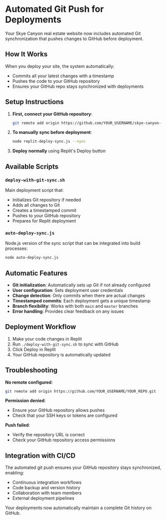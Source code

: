 # Automated Git Push for Deployments

Your Skye Canyon real estate website now includes automated Git synchronization that pushes changes to GitHub before deployment.

## How It Works

When you deploy your site, the system automatically:
- Commits all your latest changes with a timestamp
- Pushes the code to your GitHub repository
- Ensures your GitHub repo stays synchronized with deployments

## Setup Instructions

1. **First, connect your GitHub repository**:
   ```bash
   git remote add origin https://github.com/YOUR_USERNAME/skye-canyon-realestate.git
   ```

2. **To manually sync before deployment**:
   ```bash
   node replit-deploy-sync.js --sync
   ```

3. **Deploy normally** using Replit's Deploy button

## Available Scripts

### `deploy-with-git-sync.sh`
Main deployment script that:
- Initializes Git repository if needed
- Adds all changes to Git
- Creates a timestamped commit
- Pushes to your GitHub repository
- Prepares for Replit deployment

### `auto-deploy-sync.js`
Node.js version of the sync script that can be integrated into build processes:
```bash
node auto-deploy-sync.js
```

## Automatic Features

- **Git initialization**: Automatically sets up Git if not already configured
- **User configuration**: Sets deployment user credentials
- **Change detection**: Only commits when there are actual changes
- **Timestamped commits**: Each deployment gets a unique timestamp
- **Branch flexibility**: Works with both `main` and `master` branches
- **Error handling**: Provides clear feedback on any issues

## Deployment Workflow

1. Make your code changes in Replit
2. Run `./deploy-with-git-sync.sh` to sync with GitHub
3. Click Deploy in Replit
4. Your GitHub repository is automatically updated

## Troubleshooting

**No remote configured**:
```bash
git remote add origin https://github.com/YOUR_USERNAME/YOUR_REPO.git
```

**Permission denied**:
- Ensure your GitHub repository allows pushes
- Check that your SSH keys or tokens are configured

**Push failed**:
- Verify the repository URL is correct
- Check your GitHub repository access permissions

## Integration with CI/CD

The automated git push ensures your GitHub repository stays synchronized, enabling:
- Continuous integration workflows
- Code backup and version history
- Collaboration with team members
- External deployment pipelines

Your deployments now automatically maintain a complete Git history on GitHub.